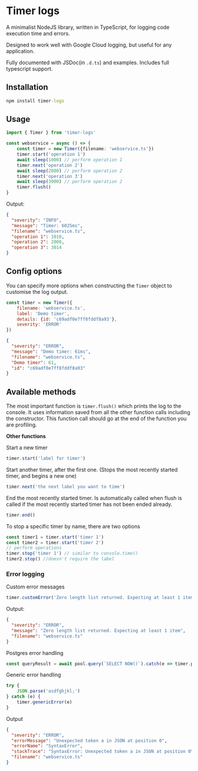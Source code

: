 # Timer logs

A minimalist NodeJS library, written in TypeScript, for logging code execution time and errors.

Designed to work well with Google Cloud logging, but useful for any application.

Fully documented with JSDoc(in `.d.ts`) and examples. Includes full typescript support.

## Installation

```cmd
npm install timer-logs
```

## Usage

```typescript
import { Timer } from 'timer-logs'

const webservice = async () => {
    const timer = new Timer({filename: 'webservice.ts'})
    timer.start('operation 1')
    await sleep(1000) // perform operation 1
    timer.next('operation 2')
    await sleep(2000) // perform operation 2
    timer.next('operation 3')
    await sleep(3000) // perform operation 2
    timer.flush()
}
```

Output:

```json
{
  "severity": "INFO",
  "message": "Timer: 6025ms",
  "filename": "webservice.ts",
  "operation 1": 1010,
  "operation 2": 2000,
  "operation 3": 3014
}
```

## Config options

You can specify more options when constructing the `Timer` object to customise the log output.

```javascript
const timer = new Timer({
    filename: 'webservice.ts',
    label: 'Demo timer',
    details: {id: 'c69adf0e7ff8fddf8a93'},
    severity: 'ERROR'
})
```

```json
{
  "severity": "ERROR",
  "message": "Demo timer: 61ms",
  "filename": "webservice.ts",
  "Demo timer": 61,
  "id": "c69adf0e7ff8fddf8a93"
}
```

## Available methods

The most important function is `timer.flush()` which prints the log to the console. It uses information saved from all
the other function calls including the constructor. This function call should go at the end of the function you are
profiling.

**Other functions**

Start a new timer

```javascript
timer.start('label for timer')
```

Start another timer, after the first one. (Stops the most recently started timer, and begins a new one)

```javascript
timer.next('the next label you want to time')
```

End the most recently started timer. Is automatically called when flush is called if the most recently started timer has
not been ended already.

```javascript
timer.end()
```

To stop a specific timer by name, there are two options

```javascript
const timer1 = timer.start('timer 1')
const timer2 = timer.start('timer 2')
// perform operations
timer.stop('timer 1') // similar to console.time()
timer2.stop() //doesn't require the label
```

### Error logging

Custom error messages

```javascript
timer.customError('Zero length list returned. Expecting at least 1 item')
```

Output:

```json
{
  "severity": "ERROR",
  "message": "Zero length list returned. Expecting at least 1 item",
  "filename": "webservice.ts"
}

```

Postgres error handling

```javascript
const queryResult = await pool.query(`SELECT NOW()`).catch(e => timer.postgresError(e))
```

Generic error handling

```javascript
try {
    JSON.parse('asdfghjkl;')
} catch (e) {
    timer.genericError(e)
}
```

Output

```json
{
  "severity": "ERROR",
  "errorMessage": "Unexpected token a in JSON at position 0",
  "errorName": "SyntaxError",
  "stackTrace": "SyntaxError: Unexpected token a in JSON at position 0\n    at JSON.parse (<anonymous>)\n    at Object.<anonymous> (C:\\Users\\webservice.js:6:10)\n    at Module._compile (node:internal/modules/cjs/loader:1109:14)\n    atObject.Module._extensions..js (node:internal/modules/cjs/loader:1138:10)\n    at Module.load (node:internal/modules/cjs/loader:989:32)\n    at Function.Module._load (node:internal/modules/cjs/loader:829:14)\n    at Function.executeUserEntryPoint [as runMain] (node:internal/modules/run_main:76:12)\n    at node:internal/main/run_main_module:17:47",
  "filename": "webservice.ts"
}
```
